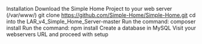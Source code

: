 Installation
Download the Simple Home Project to your web server (/var/www/)
git clone https://github.com/Simple-Home/Simple-Home.git
cd into the LAR_v4_Simple_Home_Server-master
Run the command: composer install
Run the command: npm install
Create a database in MySQL
Visit your webservers URL and proceed with setup